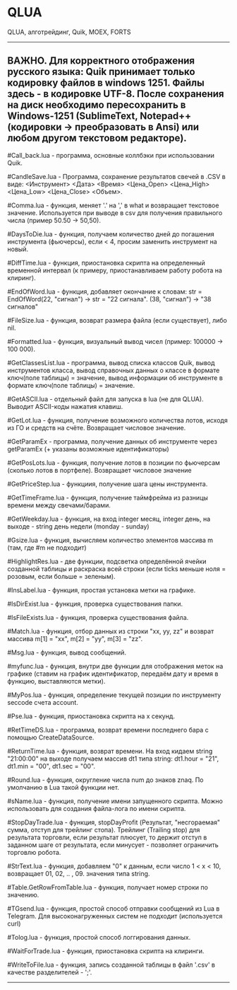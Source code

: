# QLUA
QLUA, алготрейдинг, Quik, MOEX, FORTS

-------------------------------------------------
ВАЖНО. Для корректного отображения русского языка: Quik принимает только кодировку файлов в windows 1251. Файлы здесь - в кодировке UTF-8. После сохранения на диск необходимо пересохранить в Windows-1251 (SublimeText, Notepad++ (кодировки -> преобразовать в Ansi) или любом другом текстовом редакторе).
-------------------------------------------------

#Call_back.lua - программа, основные коллбэки при использовании Quik.

#CandleSave.lua - Программа, сохранение результатов свечей в .CSV в виде: <Инструмент> <Дата> <Время> <Цена_Open> <Цена_High> <Цена_Low> <Цена_Close> <Объем>.

#Comma.lua - функция, меняет '.' на ',' в what и возвращает текстовое значение. Используется при выводе в csv для получения правильного числа (пример 50.50 -> 50,50).

#DaysToDie.lua - функция, получаем количество дней до погашения инструмента (фьючерсы), если < 4, просим заменить инструмент на новый.

#DiffTime.lua - функция, приостановка скрипта на определенный временной интервал (к примеру, приостанавливаем работу робота на клиринг).

#EndOfWord.lua - функция, добавляет окончание к словам: str = EndOfWord(22, "сигнал") -> str = "22 сигнала". (38, "сигнал") -> "38 сигналов"

#FileSize.lua - функция, возврат размера файла (если существует), либо nil.

#Formatted.lua - функция, визуальный вывод чисел (пример: 100000 -> 100 000).

#GetClassesList.lua - программа, вывод списка классов Quik, вывод инструментов класса, вывод справочных данных о классе в формате ключ(поле таблицы) = значение, вывод информации об инструменте в формате ключ(поле таблицы) = значение.

#GetASCII.lua - отдельный файл для запуска в lua (не для QLUA). Выводит ASCII-коды нажатия клавиш.

#GetLot.lua - функция, получение возможного количества лотов, исходя из ГО и средств на счёте. Возвращает числовое значение.

#GetParamEx - программа, получение данных об инструменте через getParamEx (+ указаны возможные идентификаторы)

#GetPosLots.lua - функция, получение лотов в позиции по фьючерсам (сколько лотов в портфеле). Возвращает числовое значение

#GetPriceStep.lua - функциия, получение шага цены инструмента.

#GetTimeFrame.lua - функция, получение таймфрейма из разницы времени между свечами/барами.

#GetWeekday.lua - функция, на вход integer месяц, integer день, на выходе - string день недели (monday - sunday)

#Gsize.lua - функция, вычисляем количество элементов массива m (там, где #m не подходит)

#HighlightRes.lua - две функции, подсветка определённой ячейки созданной таблицы и раскраска всей строки (если ticks меньше ноля = розовым, если больше = зеленым).

#InsLabel.lua - функция, простая установка метки на графике.

#IsDirExist.lua - функция, проверка существования папки.

#IsFileExists.lua - функция, проверка существования файла.

#Match.lua - функция, отбор данных из строки "xx, yy, zz" и возврат массива m[1] = "xx", m[2] = "yy", m[3] = "zz".

#Msg.lua - функция, вывод сообщений.

#myfunc.lua - функция, внутри две функции для отображения меток на графике (ставим на график идентификатор, передаём дату и время в функцию, выставляются метки).

#MyPos.lua - функция, определение текущей позиции по инструменту seccode счета account.

#Pse.lua - функция, приостановка скрипта на х секунд.

#RetTimeDS.lua - программа, возврат времени последнего бара с помощью CreateDataSource.

#ReturnTime.lua - функция, возврат времени. На вход кидаем string "21:00:00" на выходе получаем массив dt1 типа string: dt1.hour = "21", dt1.min = "00", dt1.sec = "00".

#Round.lua - функция, округление числа num до знаков znaq. По умолчанию в Lua такой функции нет.

#sName.lua - функция, получение имени запущенного скрипта. Можно использовать для создания файла-лога по имени скрипта.

#StopDayTrade.lua - функция, stopDayProfit (Результат, "несгораемая" сумма, отступ для трейлинг стопа). Трейлинг (Trailing stop) для результата торговли, если результат плюсует, то держит отступ в заданном шаге от результата, если минусует - позволяет ограничить торговлю робота.

#StrText.lua - функция, добавляем "0" к данным, если число 1 < x < 10, возвращает 01, 02, .. , 09. значения типа string.

#Table.GetRowFromTable.lua - функция, получает номер строки по значению.

#TGsend.lua - функция, простой способ отправки сообщений из Lua в Telegram. Для высоконагруженных систем не подходит (используется curl)

#Tolog.lua - функция, простой способ логгирования данных.

#WaitForTrade.lua - функция, приостановка скрипта на клиринги.

#WriteToFile.lua - функция, запись созданной таблицы в файл '.csv' в качестве разделителей - ';'.

-----------------------------------------------------------------------------------------














